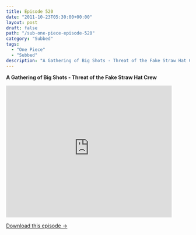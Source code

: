 ```yaml
---
title: Episode 520
date: "2011-10-23T05:30:00+00:00"
layout: post
draft: false
path: "/sub-one-piece-episode-520"
category: "Subbed"
tags:
  - "One Piece"
  - "Subbed"
description: "A Gathering of Big Shots - Threat of the Fake Straw Hat Crew"
---
```


**A Gathering of Big Shots - Threat of the Fake Straw Hat Crew**

<iframe width="640" height="360" src="https://www.rapidvideo.com/e/G6FRPF5C2H" frameborder="0" marginwidth=0 marginheight=0 scrolling=no allowfullscreen style="max-width:90%;"></iframe>

<a href="http://ouo.io/qs/eCodkFEQ?s=https://www.rapidvideo.com/d/G6FRPF5C2H" class="styled_a">Download this episode →</a>

